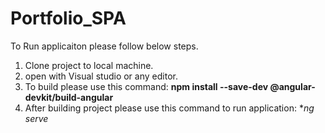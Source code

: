 # Portfolio_SPA

To Run applicaiton please follow below steps. 

1. Clone project to local machine.
2. open with Visual studio or any editor.
3. To build please use this command: **npm install --save-dev @angular-devkit/build-angular**
4. After building project please use this command to run application: **ng serve*

